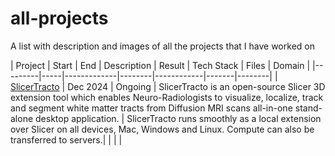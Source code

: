 # all-projects
A list with description and images of all the projects that I have worked on


| Project | Start | End | Description | Result | Tech Stack | Files | Domain | 
|---------|-----|-------------|--------|------------|-------|--------|
| [SlicerTracto](https://github.com/anoushkrit/SlicerTracto) | Dec 2024 | Ongoing | SlicerTracto is an open-source Slicer 3D extension tool which enables Neuro-Radiologists to visualize, localize, track and segment white matter tracts from Diffusion MRI scans all-in-one stand-alone desktop application. | SlicerTracto runs smoothly as a local extension over Slicer on all devices, Mac, Windows and Linux. Compute can also be transferred to servers.|  | | |

